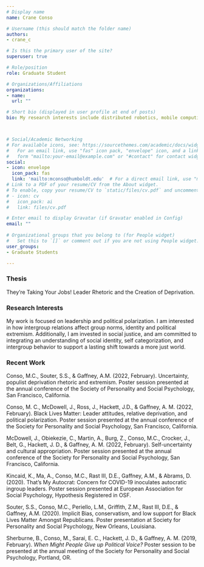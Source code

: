 ```yaml
---
# Display name
name: Crane Conso

# Username (this should match the folder name)
authors:
- crane_c

# Is this the primary user of the site?
superuser: true

# Role/position
role: Graduate Student

# Organizations/Affiliations
organizations:
- name: 
  url: ""

# Short bio (displayed in user profile at end of posts)
bio: My research interests include distributed robotics, mobile computing and programmable matter.



# Social/Academic Networking
# For available icons, see: https://sourcethemes.com/academic/docs/widgets/#icons
#   For an email link, use "fas" icon pack, "envelope" icon, and a link in the
#   form "mailto:your-email@example.com" or "#contact" for contact widget.
social:
- icon: envelope
  icon_pack: fas
  link: 'mailto:mconso@humboldt.edu'  # For a direct email link, use "mailto:test@example.org".
# Link to a PDF of your resume/CV from the About widget.
# To enable, copy your resume/CV to `static/files/cv.pdf` and uncomment the lines below.  
# - icon: cv
#   icon_pack: ai
#   link: files/cv.pdf

# Enter email to display Gravatar (if Gravatar enabled in Config)
email: ""
  
# Organizational groups that you belong to (for People widget)
#   Set this to `[]` or comment out if you are not using People widget.  
user_groups:
- Graduate Students

---
```


<h3>Thesis</h3> 
They’re Taking Your Jobs! Leader Rhetoric and the Creation of Deprivation.

<h3>Research Interests</h3>
My work is focused on leadership and political polarization. I am interested in how intergroup relations  affect group norms, identity and political extremism. Additionally, I am invested in social justice, and am committed to integrating an understanding of social identity, self categorization, and intergroup behavior to support a lasting shift towards a more just world.

<h3>Recent Work</h3>
<p>Conso, M.C., Souter, S.S., & Gaffney, A.M. (2022, February). Uncertainty, populist deprivation rhetoric and extremism. Poster session presented at the annual conference of the Society of Personality and Social Psychology, San Francisco, California.</p>

<p>Conso, M. C., McDowell, J., Ross, J., Hackett, J.D., & Gaffney, A. M. (2022, February). Black Lives Matter: Leader attitudes, relative deprivation, and political polarization.  Poster session presented at the annual conference of the Society for Personality and Social Psychology, San Francisco, California.</p>

<p>McDowell, J., Obiekezie, C., Martin, A., Burg, Z., Conso, M.C., Crocker, J., Belt, G., Hackett, J. D., & Gaffney, A. M. (2022, February). Self-uncertainty and cultural appropriation. Poster session presented at the annual conference of the Society for Personality and Social Psychology, San Francisco, California.</p>

<p>Kincaid, K., Ma, A., Conso, M.C., Rast III, D.E., Gaffney, A.M., & Abrams, D. (2020). That’s My Autocrat: Concern for COVID-19 inoculates autocratic ingroup leaders. Poster session presented at European Association for Social Psychology, Hypothesis Registered in OSF.</p>

<p>Souter, S.S., Conso, M.C., Periello, L.M., Griffith, Z.M., Rast III, D.E., & Gaffney, A.M. (2020). Implicit Bias, conservatism, and low support for Black Lives Matter Amongst Republicans. Poster presentation at Society for Personality and Social Psychology, New Orleans, Louisiana.</p>

<p>Sherburne, B., Conso, M., Sarai, E. C., Hackett, J. D., & Gaffney, A. M. (2019, February). <i>When Might People Give up Political Voice?</i> Poster session to be presented at the annual meeting of the Society for Personality and Social Psychology, Portland, OR.</p>
